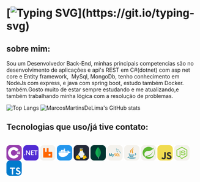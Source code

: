 # [![Typing SVG](https://readme-typing-svg.demolab.com/?duration=3909&pause=500&color=47F780&lines=Olá+Sou+o+Marcos+Martins+De+Lima;Software+Engineer;)](https://git.io/typing-svg)

## sobre mim:
Sou um Desenvolvedor Back-End, minhas principais competencias são no desenvolvimento de aplicações e api's REST em C#(dotnet) com asp net core e Entity framework,  MySql, MongoDb, tenho conhecimento em NodeJs com express, e java com spring boot, estudo também Docker. também.Gosto muito de estar sempre estudando e me atualizando,e também trabalhando minha lógica com a resolução de problemas.

![Top Langs](https://github-readme-stats.vercel.app/api/top-langs/?username=MarcosMartinsDeLima&hide_progress=false&theme=radical&layout=compact)
![MarcosMartinsDeLima's GitHub stats](https://github-readme-stats.vercel.app/api?username=MarcosMartinsDeLima&show_icons=true&theme=radical)


## Tecnologias que uso/já tive contato:
<div style="display: inline_block"><br>
  <img align="center"height="40" width="40" src="https://github.com/tandpfun/skill-icons/blob/main/icons/CS.svg" title="C#" alt="C#" /></code>
  <img align="center" alt="java" height="40" width="40" src="https://github.com/tandpfun/skill-icons/blob/main/icons/DotNet.svg">
    <img align="center" alt="java" height="40" width="40" src="https://github.com/tandpfun/skill-icons/blob/main/icons/RabbitMQ-Light.svg">
    <img align="center" alt="Python" height="40" width="40" src="https://github.com/tandpfun/skill-icons/blob/main/icons/Docker.svg">
    <img align="center"height="40" width="40" src="https://github.com/tandpfun/skill-icons/blob/main/icons/Linux-Dark.svg" title="spring" alt="spring">
    <img align="center" alt="docker" height="40" width="40" src="https://github.com/tandpfun/skill-icons/blob/main/icons/MongoDB.svg">
    <img align="center" alt="sql" height="40" width="40" src="https://github.com/tandpfun/skill-icons/blob/main/icons/MySQL-Light.svg">
  <img align="center" alt="java" height="40" width="40" src="https://github.com/tandpfun/skill-icons/blob/main/icons/Java-Light.svg">
  <img align="center"height="40" width="40" src="https://github.com/tandpfun/skill-icons/blob/main/icons/Spring-Light.svg" title="spring" alt="spring">
  <img align="center" alt="Rafa-Js" height="40" width="40" src="https://github.com/tandpfun/skill-icons/blob/main/icons/JavaScript.svg">
  <img align="center" alt="node" height="40" width="40" src="https://github.com/tandpfun/skill-icons/blob/main/icons/NodeJS-Light.svg">
  <img align="center" alt="typescript" height="40" width="40" src="https://github.com/tandpfun/skill-icons/blob/main/icons/TypeScript.svg">
</div>
<!---
MarcosMartinsDeLima/MarcosMartinsDeLima is a ✨ special ✨ repository because its `README.md` (this file) appears on your GitHub profile.
You can click the Preview link to take a look at your changes.
--->
